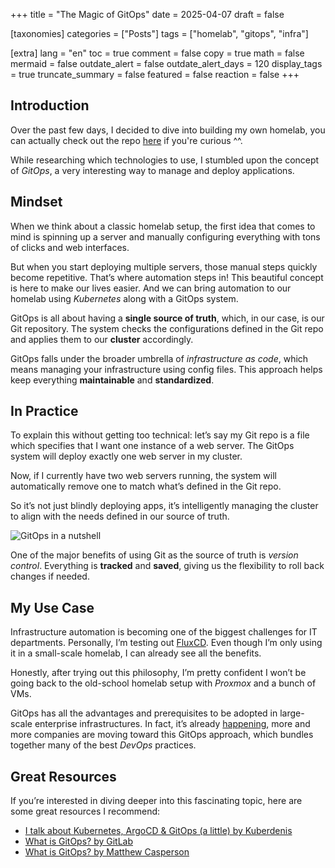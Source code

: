 +++
title = "The Magic of GitOps"
date = 2025-04-07
draft = false

[taxonomies]
categories = ["Posts"]
tags = ["homelab", "gitops", "infra"]

[extra]
lang = "en"
toc = true
comment = false
copy = true
math = false
mermaid = false
outdate_alert = false
outdate_alert_days = 120
display_tags = true
truncate_summary = false
featured = false
reaction = false
+++

## Introduction

Over the past few days, I decided to dive into building my own homelab, you can actually check out the repo [here](https://github.com/yoanbaulande/homelab) if you're curious ^^.

While researching which technologies to use, I stumbled upon the concept of *GitOps*, a very interesting way to manage and deploy applications.

## Mindset

When we think about a classic homelab setup, the first idea that comes to mind is spinning up a server and manually configuring everything with tons of clicks and web interfaces.

But when you start deploying multiple servers, those manual steps quickly become repetitive. That’s where automation steps in! This beautiful concept is here to make our lives easier. And we can bring automation to our homelab using *Kubernetes* along with a GitOps system.

GitOps is all about having a **single source of truth**, which, in our case, is our Git repository. The system checks the configurations defined in the Git repo and applies them to our **cluster** accordingly.

GitOps falls under the broader umbrella of *infrastructure as code*, which means managing your infrastructure using config files. This approach helps keep everything **maintainable** and **standardized**.

## In Practice

To explain this without getting too technical: let’s say my Git repo is a file which specifies that I want one instance of a web server. The GitOps system will deploy exactly one web server in my cluster.

Now, if I currently have two web servers running, the system will automatically remove one to match what’s defined in the Git repo.

So it’s not just blindly deploying apps, it’s intelligently managing the cluster to align with the needs defined in our source of truth.

![GitOps in a nutshell](https://blogs.vmware.com/cloud/wp-content/uploads/sites/136/2021/02/GitOps-in-a-nutshell.png)

One of the major benefits of using Git as the source of truth is *version control*. Everything is **tracked** and **saved**, giving us the flexibility to roll back changes if needed.

## My Use Case

Infrastructure automation is becoming one of the biggest challenges for IT departments. Personally, I’m testing out [FluxCD](https://fluxcd.io/). Even though I’m only using it in a small-scale homelab, I can already see all the benefits.

Honestly, after trying out this philosophy, I’m pretty confident I won’t be going back to the old-school homelab setup with *Proxmox* and a bunch of VMs.

GitOps has all the advantages and prerequisites to be adopted in large-scale enterprise infrastructures. In fact, it’s already [happening](github.com/argoproj/argo-cd/blob/master/USERS.md), more and more companies are moving toward this GitOps approach, which bundles together many of the best *DevOps* practices.

## Great Resources

If you’re interested in diving deeper into this fascinating topic, here are some great resources I recommend:

- [I talk about Kubernetes, ArgoCD & GitOps (a little) by Kuberdenis](https://youtu.be/0oh2E0phV3w?si=bhzgqBjT9LjREfFp)
- [What is GitOps? by GitLab](https://about.gitlab.com/topics/gitops/)
- [What is GitOps? by Matthew Casperson](https://octopus.com/blog/what-is-gitops)